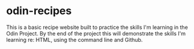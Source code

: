 # odin-recipes
This is a basic recipe website built to practice the skills I'm learning in the Odin Project.
By the end of the project this will demonstrate the skills I'm learning re: HTML, using the command line and Github.
